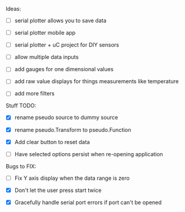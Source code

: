 

Ideas:
 - [ ] serial plotter allows you to save data
 - [ ] serial plotter mobile app
 - [ ] serial plotter + uC project for DIY sensors
 - [ ] allow multiple data inputs
 - [ ] add gauges for one dimensional values
 - [ ] add raw value displays for things measurements like temperature
 - [ ] add more filters


 Stuff TODO:
 - [x] rename pseudo source to dummy source
 - [x] rename pseudo.Transform to pseudo.Function
 - [x] Add clear button to reset data
 - [ ] Have selected options persist when re-opening application


Bugs to FIX:
 - [ ] Fix Y axis display when the data range is zero
 - [x] Don't let the user press start twice
 - [x] Gracefully handle serial port errors if port can't be opened

